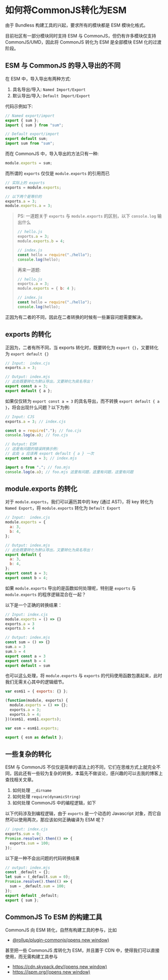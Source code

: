 # 如何将CommonJS转化为ESM

由于 Bundless 构建工具的兴起，要求所有的模块都是 ESM 模块化格式。

目前社区有一部分模块同时支持 ESM 与 CommonJS，但仍有许多模块仅支持 CommonJS/UMD，因此将 CommonJS 转化为 ESM 是全部模块 ESM 化的过渡阶段。

## ESM 与 CommonJS 的导入导出的不同

在 ESM 中，导入导出有两种方式:

1. 具名导出/导入: `Named Import/Export`
2. 默认导出/导入: `Default Import/Export`

代码示例如下:

```js
// Named export/import
export { sum };
import { sum } from "sum";

// Default export/import
export default sum;
import sum from "sum";
```

而在 CommonJS 中，导入导出的方法只有一种:

```js
module.exports = sum;
```

而所谓的 `exports` 仅仅是 `module.exports` 的引用而已

```js
// 实际上的 exports
exports = module.exports;

// 以下两个是等价的
exports.a = 3;
module.exports.a = 3;
```

> PS: 一道题关于 `exports` 与 `module.exports` 的区别，以下 `console.log` 输出什么
>
> ```js
> // hello.js
> exports.a = 3;
> module.exports.b = 4;
>
> // index.js
> const hello = require("./hello");
> console.log(hello);
> ```

> 再来一道题:
>
> ```js
> // hello.js
> exports.a = 3;
> module.exports = { b: 4 };
>
> // index.js
> const hello = require("./hello");
> console.log(hello);
> ```

正因为有二者的不同，因此在二者转换的时候有一些兼容问题需要解决。

## exports 的转化

正因为，二者有所不同，当 exports 转化时，既要转化为 `export {}`，又要转化为 `export default {}`

```js
// Input:  index.cjs
exports.a = 3;

// Output: index.mjs
// 此处既要转化为默认导出，又要转化为具名导出！
export const a = 3;
export default { a };
```

如果仅仅转为 `export const a = 3` 的具名导出，而不转换 `export default { a }`，将会出现什么问题？以下为例:

```js
// Input: CJS
exports.a = 3; // index.cjs

const o = require("."); // foo.cjs
console.log(o.a); // foo.cjs

// Output: ESM
// 这是有问题的错误转换示例:
// 此处 a 应该再 export default { a } 一次
export const a = 3; // index.mjs

import o from "."; // foo.mjs
console.log(o.a); // foo.mjs 这里有问题，这里有问题，这里有问题
```

## module.exports 的转化

对于 `module.exports`，我们可以遍历其中的 key (通过 AST)，将 key 转化为 `Named Export`，将 `module.exports` 转化为 `Default Export`

```js
// Input:  index.cjs
module.exports = {
  a: 3,
  b: 4,
};

// Output: index.mjs
// 此处既要转化为默认导出，又要转化为具名导出！
export default {
  a: 3,
  b: 4,
};
export const a = 3;
export const b = 4;
```

如果 `module.exports` 导出的是函数如何处理呢，特别是 `exports` 与 `module.exports` 的程序逻辑混合在一起？

以下是一个正确的转换结果：

```js
// Input: index.cjs
module.exports = () => {}
exports.a = 3
exports.b = 4

// Output: index.mjs
const sum = () => {}
sum.a = 3
sum.b = 4
export const a = 3
export const b = 4
export default = sum
```

也可以这么处理，将 `module.exports` 与 `exports` 的代码使用函数包裹起来，此时我们无需关心其中的逻辑细节。

```js
var esm$1 = { exports: {} };

(function(module, exports) {
  module.exports = () => {};
  exports.a = 3;
  exports.b = 4;
})(esm$1, esm$1.exports);

var esm = esm$1.exports;

export { esm as default };
```

## 一些复杂的转化

ESM 与 CommonJS 不仅仅是简单的语法上的不同，它们在思维方式上就完全不同，因此还有一些较为复杂的转换，本篇先不做谈论，感兴趣的可以去我的博客上查找相关文章。

1. 如何处理 `__dirname`
2. 如何处理 `require(dynamicString)`
3. 如何处理 CommonJS 中的编程逻辑，如下

以下代码涉及到编程逻辑，由于 `exports` 是一个动态的 Javascript 对象，而它自然可以使用两次，那应该如何正确编译为 ESM 呢？

```js
// input: index.cjs
exports.sum = 0;
Promise.resolve().then(() => {
  exports.sum = 100;
});
```

以下是一种不会出问题的代码转换结果

```js
// output: index.mjs
const _default = {};
let sum = (_default.sum = 0);
Promise.resolve().then(() => {
  sum = _default.sum = 100;
});
export default _default;
export { sum };
```

## CommonJS To ESM 的构建工具

CommonJS 向 ESM 转化，自然有构建工具的参与，比如

- [@rollup/plugin-commonjs(opens new window)](https://github.com/rollup/plugins/tree/master/packages/commonjs)

甚至把一些 CommonJS 库转化为 ESM，并且置于 CDN 中，使得我们可以直接使用，而无需构建工具参与

- [https://cdn.skypack.dev/(opens new window)](https://cdn.skypack.dev/)
- [https://jspm.org/(opens new window)](https://jspm.org/)
